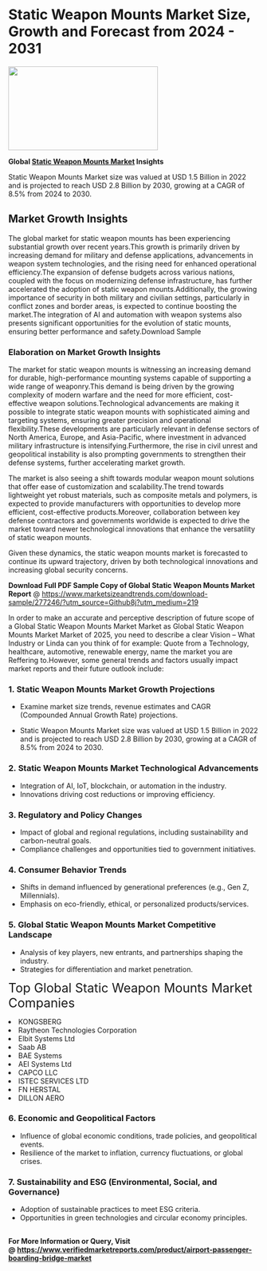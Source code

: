 <H1>Static Weapon Mounts Market Size, Growth and Forecast from 2024 - 2031</H1><img class="aligncenter size-medium wp-image-584254" src="https://thirdeyenews.in/wp-content/uploads/2024/09/Global-Market-Research-300x168.jpeg" alt="" width="300" height="168" /><p><strong>Global&nbsp;<a href="https://www.marketsizeandtrends.com/download-sample/277246/?utm_source=Github8j?utm_medium=219">Static Weapon Mounts Market</a> Insights</strong></p><p>Static Weapon Mounts Market size was valued at USD 1.5 Billion in 2022 and is projected to reach USD 2.8 Billion by 2030, growing at a CAGR of 8.5% from 2024 to 2030.</p><p><h2>Market Growth Insights</h2> <p>The global market for static weapon mounts has been experiencing substantial growth over recent years.This growth is primarily driven by increasing demand for military and defense applications, advancements in weapon system technologies, and the rising need for enhanced operational efficiency.The expansion of defense budgets across various nations, coupled with the focus on modernizing defense infrastructure, has further accelerated the adoption of static weapon mounts.Additionally, the growing importance of security in both military and civilian settings, particularly in conflict zones and border areas, is expected to continue boosting the market.The integration of AI and automation with weapon systems also presents significant opportunities for the evolution of static mounts, ensuring better performance and safety.Download Sample <h3>Elaboration on Market Growth Insights</h3> <p>The market for static weapon mounts is witnessing an increasing demand for durable, high-performance mounting systems capable of supporting a wide range of weaponry.This demand is being driven by the growing complexity of modern warfare and the need for more efficient, cost-effective weapon solutions.Technological advancements are making it possible to integrate static weapon mounts with sophisticated aiming and targeting systems, ensuring greater precision and operational flexibility.These developments are particularly relevant in defense sectors of North America, Europe, and Asia-Pacific, where investment in advanced military infrastructure is intensifying.Furthermore, the rise in civil unrest and geopolitical instability is also prompting governments to strengthen their defense systems, further accelerating market growth.<p>The market is also seeing a shift towards modular weapon mount solutions that offer ease of customization and scalability.The trend towards lightweight yet robust materials, such as composite metals and polymers, is expected to provide manufacturers with opportunities to develop more efficient, cost-effective products.Moreover, collaboration between key defense contractors and governments worldwide is expected to drive the market toward newer technological innovations that enhance the versatility of static weapon mounts.<p>Given these dynamics, the static weapon mounts market is forecasted to continue its upward trajectory, driven by both technological innovations and increasing global security concerns.</p><p><span class=""><strong>Download Full PDF Sample Copy of Global Static Weapon Mounts Market Report</strong> @ <a href="https://www.marketsizeandtrends.com/download-sample/277246/?utm_source=Github8j?utm_medium=219" target="_blank">https://www.marketsizeandtrends.com/download-sample/277246/?utm_source=Github8j?utm_medium=219</a></span></p><p>In order to make an accurate and perceptive description of future scope of a Global&nbsp;Static Weapon Mounts Market Market as Global&nbsp;Static Weapon Mounts Market Market of 2025, you need to describe a clear Vision &ndash; What Industry or Linda can you think of for example: Quote from a Technology, healthcare, automotive, renewable energy, name the market you are Reffering to.However, some general trends and factors usually impact market reports and their future outlook include:</p><h3>1.&nbsp;<strong>Static Weapon Mounts Market Growth Projections</strong></h3><ul><li>Examine market size trends, revenue estimates and CAGR (Compounded Annual Growth Rate) projections.</li><li><p>Static Weapon Mounts Market size was valued at USD 1.5 Billion in 2022 and is projected to reach USD 2.8 Billion by 2030, growing at a CAGR of 8.5% from 2024 to 2030.</p></li></ul><h3>2.&nbsp;<strong>Static Weapon Mounts Market Technological Advancements</strong></h3><ul><li>Integration of AI, IoT, blockchain, or automation in the industry.</li><li>Innovations driving cost reductions or improving efficiency.</li></ul><h3>3.&nbsp;<strong>Regulatory and Policy Changes</strong></h3><ul><li>Impact of global and regional regulations, including sustainability and carbon-neutral goals.</li><li>Compliance challenges and opportunities tied to government initiatives.</li></ul><h3>4.&nbsp;<strong>Consumer Behavior Trends</strong></h3><ul><li>Shifts in demand influenced by generational preferences (e.g., Gen Z, Millennials).</li><li>Emphasis on eco-friendly, ethical, or personalized products/services.</li></ul><h3>5.&nbsp;<strong>Global Static Weapon Mounts Market Competitive Landscape</strong></h3><ul><li>Analysis of key players, new entrants, and partnerships shaping the industry.</li><li>Strategies for differentiation and market penetration.</li></ul><p data-pm-slice="1 1 []"><span style="color: inherit; font-family: inherit; font-size: 25px;">Top Global Static Weapon Mounts Market Companies</span></p><div class="" data-test-id=""><p><li>KONGSBERG</li><li> Raytheon Technologies Corporation</li><li> Elbit Systems Ltd</li><li> Saab AB</li><li> BAE Systems</li><li> AEI Systems Ltd</li><li> CAPCO LLC</li><li> ISTEC SERVICES LTD</li><li> FN HERSTAL</li><li> DILLON AERO</li></p></div><h3>6.&nbsp;<strong>Economic and Geopolitical Factors</strong></h3><ul><li>Influence of global economic conditions, trade policies, and geopolitical events.</li><li>Resilience of the market to inflation, currency fluctuations, or global crises.</li></ul><h3>7.&nbsp;<strong>Sustainability and ESG (Environmental, Social, and Governance)</strong></h3><ul><li>Adoption of sustainable practices to meet ESG criteria.</li><li>Opportunities in green technologies and circular economy principles.</li></ul><h2><strong style="font-size: 14px;">For More Information or Query, Visit @&nbsp;</strong><a style="background-color: #ffffff; font-size: 14px;" href="https://www.marketsizeandtrends.com/report/static-weapon-mounts-market/" target="_blank">https://www.verifiedmarketreports.com/product/airport-passenger-boarding-bridge-market</a></h2>